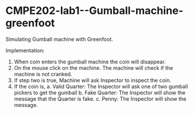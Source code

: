 # CMPE202-lab1--Gumball-machine-greenfoot
Simulating Gumball machine with Greenfoot.


Implementation:
1.	When coin enters the gumball machine the coin will disappear. 
2.	On the mouse click on the machine. The machine will check if the machine is not cranked.
3.	If step two is true, Machine will ask Inspector to inspect the coin.
4.	If the coin is,
    a.	 Valid Quarter: The Inspector will ask one of two gumball pickers to get the gumball
    b.	Fake Quarter: The Inspector will show the message that the Quarter is fake.
    c.	Penny: The Inspector will show the message.

